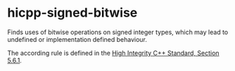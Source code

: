hicpp-signed-bitwise
====================

Finds uses of bitwise operations on signed integer types, which may lead
to undefined or implementation defined behaviour.

The according rule is defined in the
[High Integrity C++ Standard, Section 5.6.1](http://www.codingstandard.com/section/5-6-shift-operators/).
